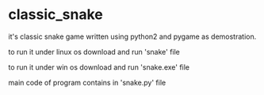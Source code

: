 # classic_snake

it's classic snake game written using python2 and pygame as demostration.

to run it under linux os download and run 'snake' file

to run it under win os download and run 'snake.exe' file

main code of program contains in 'snake.py' file
